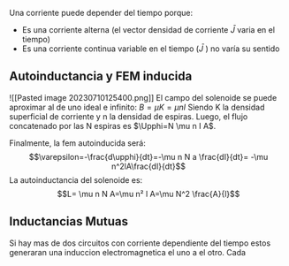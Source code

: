 Una corriente puede depender del tiempo porque: 
- Es una corriente alterna (el vector densidad de corriente $\bar{J}$ varia en el tiempo)
- Es una corriente continua variable en el tiempo ($\bar{J}$ ) no varía su sentido


## Autoinductancia y FEM inducida
![[Pasted image 20230710125400.png]]
El campo del solenoide se puede aproximar al de uno ideal e infinito: $B=\mu K = \mu n I$ Siendo K la densidad superficial de corriente y n la densidad de espiras. Luego, el flujo concatenado por las N espiras es $\Upphi=N \mu n I A$. 

Finalmente, la fem autoinducida será: 
$$\varepsilon=-\frac{d\upphi}{dt}=-\mu n N a \frac{dI}{dt}= -\mu n^2lA\frac{dI}{dt}$$
La autoinductancia del solenoide es:
$$L= \mu n N A=\mu n² l A=\mu N^2 \frac{A}{l}$$

## Inductancias Mutuas
Si hay mas de dos circuitos con corriente dependiente del tiempo estos generaran una induccion electromagnetica el uno a el otro.
Cada 